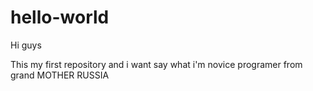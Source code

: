 # hello-world
Hi guys

This my first repository and i want say what i'm novice programer from grand MOTHER RUSSIA
